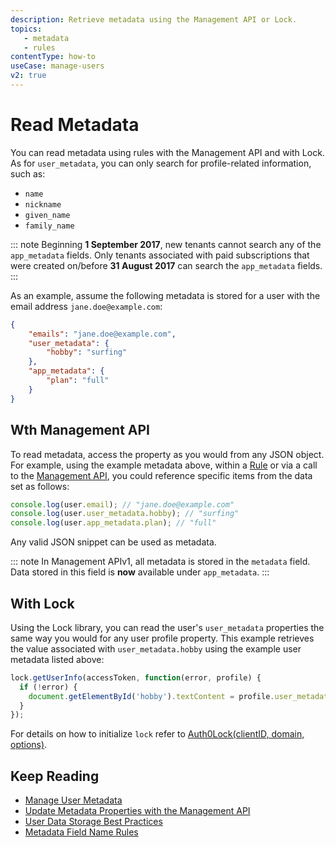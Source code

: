 ```yaml
---
description: Retrieve metadata using the Management API or Lock.
topics: 
   - metadata
   - rules
contentType: how-to
useCase: manage-users
v2: true
---
```


# Read Metadata

You can read metadata using rules with the Management API and with Lock. As for `user_metadata`, you can only search for profile-related information, such as:
- `name`
- `nickname`
- `given_name`
- `family_name`

::: note 
Beginning **1 September 2017**, new tenants cannot search any of the  `app_metadata` fields. Only tenants associated with paid subscriptions that were created on/before **31 August 2017** can search the `app_metadata` fields.
:::

As an example, assume the following metadata is stored for a user with the email address `jane.doe@example.com`:

```json
{
    "emails": "jane.doe@example.com",
    "user_metadata": {
        "hobby": "surfing"
    },
    "app_metadata": {
        "plan": "full"
    }
}
```

## Wth Management API

To read metadata, access the property as you would from any JSON object. For example, using the example metadata above, within a [Rule](/rules) or via a call to the [Management API](/users/guides/manage-user-metadata), you could reference specific items from the data set as follows:

```js
console.log(user.email); // "jane.doe@example.com"
console.log(user.user_metadata.hobby); // "surfing"
console.log(user.app_metadata.plan); // "full"
```
Any valid JSON snippet can be used as metadata.

::: note
In Management APIv1, all metadata is stored in the `metadata` field. Data stored in this field is **now** available under `app_metadata`.
:::

## With Lock

Using the Lock library, you can read the user's `user_metadata` properties the same way you would for any user profile property. This example retrieves the value associated with `user_metadata.hobby` using the example user metadata listed above:

```js
lock.getUserInfo(accessToken, function(error, profile) {
  if (!error) {
    document.getElementById('hobby').textContent = profile.user_metadata.hobby;
  }
});
```

For details on how to initialize `lock` refer to [Auth0Lock(clientID, domain, options)](https://github.com/auth0/lock#new-auth0lockclientid-domain-options).

## Keep Reading

* [Manage User Metadata](/users/guides/manage-user-metadata)
* [Update Metadata Properties with the Management API](/users/guides/update-metadata-properties-with-management-api)
* [User Data Storage Best Practices](/users/references/user-data-storage-best-practices)
* [Metadata Field Name Rules](/users/references/metadata-field-name-rules)